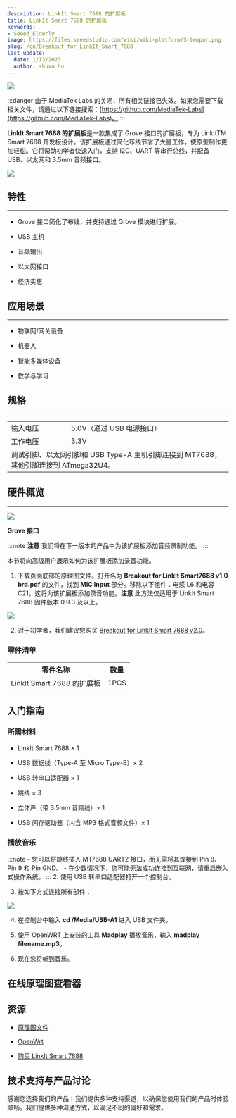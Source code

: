 ```yaml
---
description: LinkIt Smart 7688 的扩展板
title: LinkIt Smart 7688 的扩展板
keywords:
- Seeed_Elderly
image: https://files.seeedstudio.com/wiki/wiki-platform/S-tempor.png
slug: /cn/Breakout_for_LinkIt_Smart_7688
last_update:
  date: 1/13/2023
  author: shuxu hu
---
```


![](https://files.seeedstudio.com/wiki/Breakout_for_LinkIt_Smart_7688/img/Breakout_for_LinkIt_Smart_7688_product_view_1200.jpg)

:::danger
由于 MediaTek Labs 的关闭，所有相关链接已失效。如果您需要下载相关文件，请通过以下链接搜索：[https://github.com/MediaTek-Labs](https://github.com/MediaTek-Labs)。
:::

**LinkIt Smart 7688 的扩展板**是一款集成了 Grove 接口的扩展板，专为 LinkItTM Smart 7688 开发板设计。该扩展板通过简化布线节省了大量工作，使原型制作更加轻松。它将帮助初学者快速入门，支持 I2C、UART 等串行总线，并配备 USB、以太网和 3.5mm 音频接口。

[![](https://files.seeedstudio.com/wiki/Seeed-WiKi/docs/images/300px-Get_One_Now_Banner-ragular.png)](https://www.seeedstudio.com/Breakout-for-LinkIt-Smart-7688-p-2590.html)

## 特性
---
* Grove 接口简化了布线，并支持通过 Grove 模块进行扩展。

* USB 主机

* 音频输出

* 以太网接口

* 经济实惠

## 应用场景
---
* 物联网/网关设备

* 机器人

* 智能多媒体设备

* 教学与学习

## 规格
---
<table>
  <tr>
    <td> 输入电压 </td>
    <td> 5.0V（通过 USB 电源接口）</td>
  </tr>
  <tr>
    <td> 工作电压 </td>
    <td> 3.3V</td>
  </tr>
  <tr>
    <td colspan="2"> 调试引脚、以太网引脚和 USB Type-A 主机引脚连接到 MT7688，其他引脚连接到 ATmega32U4。</td>
  </tr>
</table>

## 硬件概览
---
![](https://files.seeedstudio.com/wiki/Breakout_for_LinkIt_Smart_7688/img/Breakout_for_LinkIt_Smart_7688_components_1200_s.jpg)

**Grove 接口**

<!-- 连接丰富的 [Grove](/cn/Grove_System) 接口功能模块。通过这种接口，您无需跳线或焊接工作，可以使用这些功能模块制作更强大的应用。 -->

:::note
    **注意** 我们将在下一版本的产品中为该扩展板添加音频录制功能。
:::

本节将向高级用户展示如何为该扩展板添加录音功能。

1. 下载页面底部的原理图文件。打开名为 **Breakout for LinkIt Smart7688 v1.0 brd.pdf** 的文件，找到 **MIC Input** 部分。移除以下组件：电感 L6 和电容 C21。这将为该扩展板添加录音功能。**注意** 此方法仅适用于 LinkIt Smart 7688 固件版本 0.9.3 及以上。

![](https://files.seeedstudio.com/wiki/Breakout_for_LinkIt_Smart_7688/img/To_use_recording_function_on_version_1.0.png)

2. 对于初学者，我们建议您购买 [Breakout for LinkIt Smart 7688 v2.0](https://www.seeedstudio.com/depot/Breakout-for-LinkIt-Smart-7688-v20-p-2641.html?cPath=122_142)。

### **零件清单**

<table>
  <tr>
    <th>零件名称</th>
    <th>数量</th>
  </tr>
  <tr>
    <td> LinkIt Smart 7688 的扩展板 </td>
    <td> 1PCS </td>
  </tr>
</table>

## 入门指南

### 所需材料

* LinkIt Smart 7688 × 1

* USB 数据线（Type-A 至 Micro Type-B）× 2

* USB 转串口适配器 × 1

* 跳线 × 3

* 立体声（带 3.5mm 音频线）× 1

* USB 闪存驱动器（内含 MP3 格式音频文件）× 1

### 播放音乐

<!-- 1.参考 [这里](/cn/LinkIt_Smart_7688#Getting_Started) 将您的 LinkIt Smart 7688 连接到互联网。
 -->

:::note
    - 您可以将跳线插入 MT7688 UART2 接口，而无需将其焊接到 Pin 8、Pin 9 和 Pin GND。
    - 在少数情况下，您可能无法成功连接到互联网，请重启嵌入式操作系统。
:::
2. 使用 USB 转串口适配器打开一个控制台。

3. 按如下方式连接所有部件：

![](https://files.seeedstudio.com/wiki/Breakout_for_LinkIt_Smart_7688/img/Breakout_for_LinkIt_Smart_7688_demo_connection_1200.jpg)

4. 在控制台中输入 **cd /Media/USB-A1** 进入 USB 文件夹。

5. 使用 OpenWRT 上安装的工具 **Madplay** 播放音乐，输入 **madplay filename.mp3**。

6. 现在您将听到音乐。

## 在线原理图查看器

<div className="altium-ecad-viewer" data-project-src="https://files.seeedstudio.com/wiki/Breakout_for_LinkIt_Smart_7688/res/Breakout_for_LinkIt_Smart_7688_v2.0_schematic_files.zip" style={{borderRadius: '0px 0px 4px 4px', height: 500, borderStyle: 'solid', borderWidth: 1, borderColor: 'rgb(241, 241, 241)', overflow: 'hidden', maxWidth: 1280, maxHeight: 700, boxSizing: 'border-box'}}>
</div>

## 资源

* [原理图文件](https://files.seeedstudio.com/wiki/Breakout_for_LinkIt_Smart_7688/res/Breakout_for_LinkIt_Smart_7688_v2.0_schematic_files.zip)

<!-- * [LinkIt Smart 7688](/cn/LinkIt_Smart_7688) -->

* [OpenWrt](http://wiki.openwrt.org/doc/howto/user.beginner)

* [购买 LinkIt Smart 7688](https://www.seeedstudio.com/depot/LinkIt-Smart-7688-p-2573.html?cPath=122_142)

## 技术支持与产品讨论

感谢您选择我们的产品！我们提供多种支持渠道，以确保您使用我们的产品时体验顺畅。我们提供多种沟通方式，以满足不同的偏好和需求。

<div class="button_tech_support_container">
<a href="https://forum.seeedstudio.com/" class="button_forum"></a> 
<a href="https://www.seeedstudio.com/contacts" class="button_email"></a>
</div>

<div class="button_tech_support_container">
<a href="https://discord.gg/eWkprNDMU7" class="button_discord"></a> 
<a href="https://github.com/Seeed-Studio/wiki-documents/discussions/69" class="button_discussion"></a>
</div>